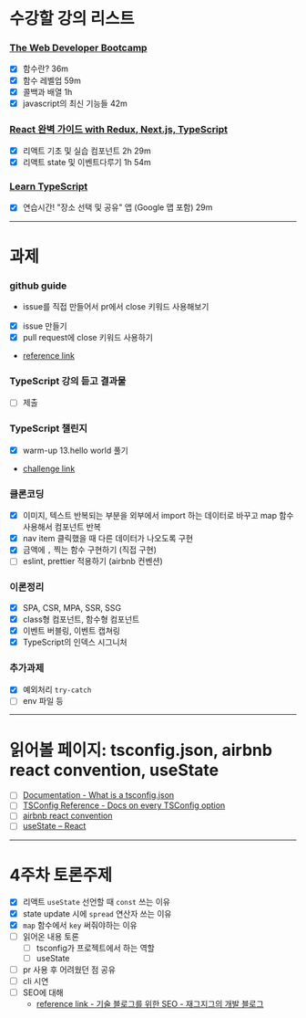 # 수강할 강의 리스트

### [The Web Developer Bootcamp](https://www.udemy.com/course/the-web-developer-bootcamp-2021-korea/)

- [x] 함수란? 36m
- [x] 함수 레벨업 59m
- [x] 콜백과 배열 1h
- [x] javascript의 최신 기능들 42m

### [React 완벽 가이드 with Redux, Next.js, TypeScript](https://www.udemy.com/course/best-react/?utm_medium=udemyads&utm_source=wj-krweb&utm_campaign=udemykorea_course&utm_content=best-react&utm_term=230216)

- [x] 리액트 기초 및 실습 컴포넌트 2h 29m
- [x] 리액트 state 및 이벤트다루기 1h 54m

### [Learn TypeScript](https://www.udemy.com/course/best-typescript-21/?utm_medium=udemyads&utm_source=wj-krweb&utm_campaign=udemykorea_course&utm_content=best-typescript-21&utm_term=202111)

- [x] 연습시간! "장소 선택 및 공유" 앱 (Google 맵 포함) 29m

---

# 과제

### github guide

- issue를 직접 만들어서 pr에서 close 키워드 사용해보기
- [x] issue 만들기
- [x] pull request에 close 키워드 사용하기
- [reference link](https://yeoonjae.tistory.com/entry/Project-Github-PR-merge-%EC%8B%9C-issue-%EC%9E%90%EB%8F%99-close-%EB%B0%A9%EB%B2%95)

### TypeScript 강의 듣고 결과물

- [ ] 제출

### TypeScript 챌린지

- [x] warm-up 13.hello world 풀기
- [challenge link](https://github.com/type-challenges/type-challenges/blob/main/README.ko.md)

### 클론코딩

- [x] 이미지, 텍스트 반복되는 부분을 외부에서 import 하는 데이터로 바꾸고 map 함수 사용해서 컴포넌트 반복
- [x] nav item 클릭했을 때 다른 데이터가 나오도록 구현
- [x] 금액에 `,` 찍는 함수 구현하기 (직접 구현)
- [ ] eslint, prettier 적용하기 (airbnb 컨벤션)

### 이론정리

- [x] SPA, CSR, MPA, SSR, SSG
- [x] class형 컴포넌트, 함수형 컴포넌트
- [x] 이벤트 버블링, 이벤트 캡쳐링
- [x] TypeScript의 인덱스 시그니처

### 추가과제

- [x] 예외처리 `try-catch`
- [ ] env 파일 등

---

# 읽어볼 페이지: tsconfig.json, airbnb react convention, useState

- [ ] [Documentation - What is a tsconfig.json](https://www.typescriptlang.org/ko/docs/handbook/tsconfig-json.html)
- [ ] [TSConfig Reference - Docs on every TSConfig option](https://www.typescriptlang.org/ko/tsconfig)
- [ ] [airbnb react convention](https://github.com/airbnb/javascript/tree/master/react)
- [ ] [useState – React](https://react.dev/reference/react/useState)

---

# 4주차 토론주제

- [x] 리액트 `useState` 선언할 때 `const` 쓰는 이유
- [x] state update 시에 `spread` 연산자 쓰는 이유
- [x] `map` 함수에서 `key` 써줘야하는 이유
- [ ] 읽어온 내용 토론
  - [ ] tsconfig가 프로젝트에서 하는 역할
  - [ ] useState
- [ ] pr 사용 후 어려웠던 점 공유
- [ ] cli 시연
- [ ] SEO에 대해
  - [reference link - 기술 블로그를 위한 SEO - 재그지그의 개발 블로그](https://wormwlrm.github.io/2023/05/07/SEO-for-Technical-Blog.html?utm_campaign=asb&utm_medium=blog&utm_source=awesome-blogs.petabytes.org)
